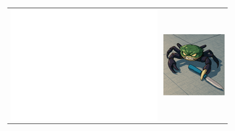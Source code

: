 <table border="0">
    <tr>
        <td>
            <picture>
                <img src="./github-metrics.svg"/>
            </picture>
        </td>
        <td>
            <picture>
                <img src="./crap.png" style="max-width: 400px; width: 100%;">
            </picture>
        </td>
    </tr>
</table>
<!--START_SECTION:waka-->
<!--END_SECTION:waka-->